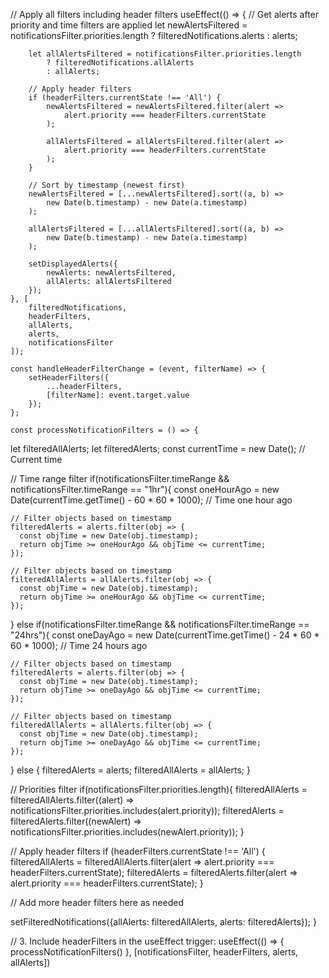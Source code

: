// Apply all filters including header filters
    useEffect(() => {
        // Get alerts after priority and time filters are applied
        let newAlertsFiltered = notificationsFilter.priorities.length 
            ? filteredNotifications.alerts 
            : alerts;
            
        let allAlertsFiltered = notificationsFilter.priorities.length 
            ? filteredNotifications.allAlerts 
            : allAlerts;
            
        // Apply header filters
        if (headerFilters.currentState !== 'All') {
            newAlertsFiltered = newAlertsFiltered.filter(alert => 
                alert.priority === headerFilters.currentState
            );
            
            allAlertsFiltered = allAlertsFiltered.filter(alert => 
                alert.priority === headerFilters.currentState
            );
        }
        
        // Sort by timestamp (newest first)
        newAlertsFiltered = [...newAlertsFiltered].sort((a, b) => 
            new Date(b.timestamp) - new Date(a.timestamp)
        );
        
        allAlertsFiltered = [...allAlertsFiltered].sort((a, b) => 
            new Date(b.timestamp) - new Date(a.timestamp)
        );
        
        setDisplayedAlerts({
            newAlerts: newAlertsFiltered,
            allAlerts: allAlertsFiltered
        });
    }, [
        filteredNotifications, 
        headerFilters,
        allAlerts, 
        alerts, 
        notificationsFilter
    ]);

    const handleHeaderFilterChange = (event, filterName) => {
        setHeaderFilters({
            ...headerFilters,
            [filterName]: event.target.value
        });
    };

    const processNotificationFilters = () => {
  let filteredAllAlerts;
  let filteredAlerts;
  const currentTime = new Date(); // Current time

  // Time range filter
  if(notificationsFilter.timeRange && notificationsFilter.timeRange == "1hr"){
    const oneHourAgo = new Date(currentTime.getTime() - 60 * 60 * 1000); // Time one hour ago

    // Filter objects based on timestamp
    filteredAlerts = alerts.filter(obj => {
      const objTime = new Date(obj.timestamp);
      return objTime >= oneHourAgo && objTime <= currentTime;
    });

    // Filter objects based on timestamp
    filteredAllAlerts = allAlerts.filter(obj => {
      const objTime = new Date(obj.timestamp);
      return objTime >= oneHourAgo && objTime <= currentTime;
    });
  } else if(notificationsFilter.timeRange && notificationsFilter.timeRange == "24hrs"){
    const oneDayAgo = new Date(currentTime.getTime() - 24 * 60 * 60 * 1000); // Time 24 hours ago

    // Filter objects based on timestamp
    filteredAlerts = alerts.filter(obj => {
      const objTime = new Date(obj.timestamp);
      return objTime >= oneDayAgo && objTime <= currentTime;
    });

    // Filter objects based on timestamp
    filteredAllAlerts = allAlerts.filter(obj => {
      const objTime = new Date(obj.timestamp);
      return objTime >= oneDayAgo && objTime <= currentTime;
    });
  } else {
    filteredAlerts = alerts;
    filteredAllAlerts = allAlerts;
  }

  // Priorities filter
  if(notificationsFilter.priorities.length){
    filteredAllAlerts = filteredAllAlerts.filter((alert) => notificationsFilter.priorities.includes(alert.priority));
    filteredAlerts = filteredAlerts.filter((newAlert) => notificationsFilter.priorities.includes(newAlert.priority));
  }

  // Apply header filters
  if (headerFilters.currentState !== 'All') {
    filteredAllAlerts = filteredAllAlerts.filter(alert => alert.priority === headerFilters.currentState);
    filteredAlerts = filteredAlerts.filter(alert => alert.priority === headerFilters.currentState);
  }
  
  // Add more header filters here as needed

  setFilteredNotifications({allAlerts: filteredAllAlerts, alerts: filteredAlerts});
}

// 3. Include headerFilters in the useEffect trigger:
useEffect(() => {
  processNotificationFilters()
}, [notificationsFilter, headerFilters, alerts, allAlerts])
